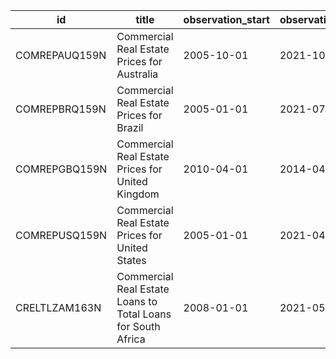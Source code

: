 | id            | title                                                        | observation_start   | observation_end   |
|---------------|--------------------------------------------------------------|---------------------|-------------------|
| COMREPAUQ159N | Commercial Real Estate Prices for Australia                  | 2005-10-01          | 2021-10-01        |
| COMREPBRQ159N | Commercial Real Estate Prices for Brazil                     | 2005-01-01          | 2021-07-01        |
| COMREPGBQ159N | Commercial Real Estate Prices for United Kingdom             | 2010-04-01          | 2014-04-01        |
| COMREPUSQ159N | Commercial Real Estate Prices for United States              | 2005-01-01          | 2021-04-01        |
| CRELTLZAM163N | Commercial Real Estate Loans to Total Loans for South Africa | 2008-01-01          | 2021-05-01        |